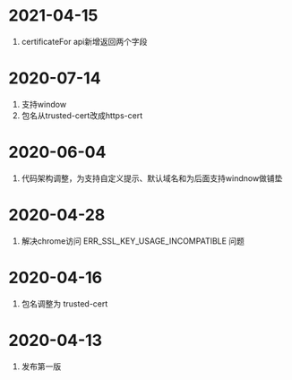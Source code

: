 # 2021-04-15
1. certificateFor api新增返回两个字段
# 2020-07-14
1. 支持window
2. 包名从trusted-cert改成https-cert

# 2020-06-04
1. 代码架构调整，为支持自定义提示、默认域名和为后面支持windnow做铺垫

# 2020-04-28
1. 解决chrome访问 ERR_SSL_KEY_USAGE_INCOMPATIBLE 问题

# 2020-04-16
1. 包名调整为 trusted-cert

# 2020-04-13
1. 发布第一版
